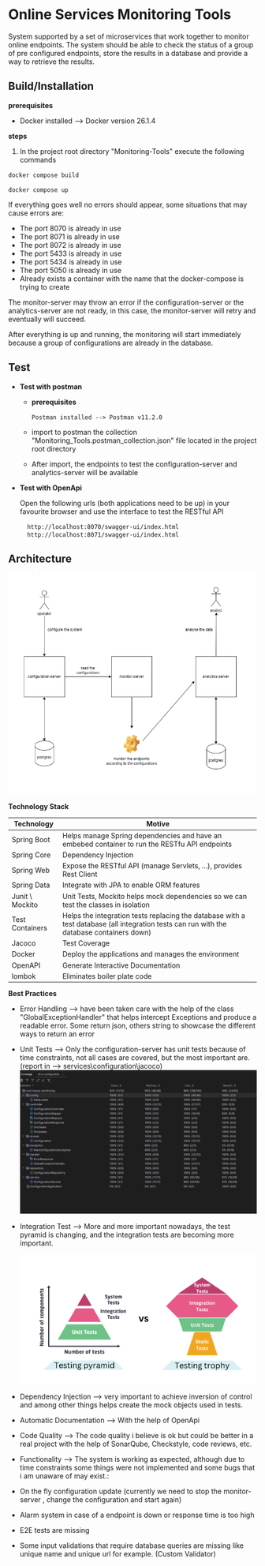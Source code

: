 # Online Services Monitoring Tools

System supported by a set of microservices that work together to monitor online endpoints.
The system should be able to check the status of a group of pre configured endpoints, 
store the results in a database and provide a way to retrieve the results.

## Build/Installation 

**prerequisites**

- Docker installed --> Docker version 26.1.4

**steps**

1. In the project root directory "Monitoring-Tools" execute the following commands
```
docker compose build
```
```
docker compose up
```
If everything goes well no errors should appear, some situations that may cause errors are:
- The port 8070 is already in use
- The port 8071 is already in use
- The port 8072 is already in use
- The port 5433 is already in use
- The port 5434 is already in use
- The port 5050 is already in use
- Already exists a container with the name that the docker-compose is trying to create

The monitor-server may throw an error if the configuration-server or the analytics-server
are not ready, in this case, the monitor-server will retry and eventually will succeed.

After everything is up and running, the monitoring will start immediately because a group of
configurations are already in the database.

## Test

- **Test with postman**

    - **prerequisites**

          Postman installed --> Postman v11.2.0
    - import to postman the collection "Monitoring_Tools.postman_collection.json" file located in the project root directory
    - After import, the endpoints to test the configuration-server and analytics-server will be available


- **Test with OpenApi**

  Open the following urls (both applications need to be up) in your favourite browser and use the interface to test the RESTful API

        http://localhost:8070/swagger-ui/index.html
        http://localhost:8071/swagger-ui/index.html

## Architecture

![Architecture](images/Architecture.png)

**Technology Stack**

| **Technology**        	  | **Motive**			                                                                                                                             |
|--------------------------|-------------------------------------------------------------------------------------------------------------------------------------------|
| Spring Boot            	 | Helps manage Spring dependencies and have an embebed container to run the RESTfu API endpoints                                            |
| Spring Core    	         | Dependency Injection                                                                                                                      |
| Spring Web               | Expose the RESTful API (manage Servlets, ...), provides Rest Client                                                                       |
| Spring Data    	         | Integrate with JPA to enable ORM features                                                                                                 |
| Junit \ Mockito       	  | Unit Tests, Mockito helps mock dependencies so we can test the classes in isolation                                                       |
| Test Containers       	  | Helps the integration tests replacing the database with a test database (all integration tests can run with the database containers down) |
| Jacoco       	           | Test Coverage                                                                                                                             |
| Docker       	           | Deploy the applications and manages the environment                                                                                       |
| OpenAPI                  | Generate Interactive Documentation                                                                                                        |
| lombok                   | Eliminates boiler plate code                                                                                                              |

**Best Practices**

- Error Handling --> have been taken care with the help of the class "GlobalExceptionHandler" that helps intercept Exceptions and produce a readable error. Some return json, others string to showcase the different ways to return an error
- Unit Tests --> Only the configuration-server has unit tests because of time constraints, not all cases are covered, but the most important are. (report in --> services\configuration\jacoco)
  ![Coverage](images/Coverage.png)
- Integration Test --> More and more important nowadays, the test pyramid is changing, and the integration tests are becoming more important.

  ![Coverage](images/tests.png)
- Dependency Injection --> very important to achieve inversion of control and among other things helps create the mock objects used in tests.
- Automatic Documentation --> With the help of OpenApi
- Code Quality --> The code quality i believe is ok but could be better in a real project with the help of SonarQube, Checkstyle, code reviews, etc.
- Functionality --> The system is working as expected, although due to time constraints some things were not implemented and some bugs that i am unaware of may exist.:
 - On the fly configuration update (currently we need to stop the monitor-server , change the configuration and start again)
 - Alarm system in case of a endpoint is down or response time is too high
 - E2E tests are missing
 - Some input validations that require database queries are missing like unique name and unique url for example. (Custom Validator) 
